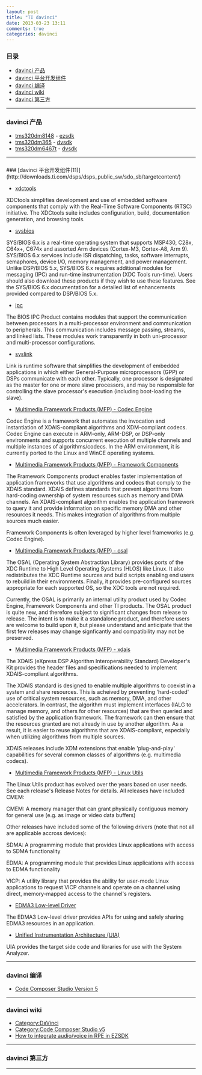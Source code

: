 ```yaml
---
layout: post
title: "TI davinci"
date: 2013-03-23 13:11
comments: true
categories: davinci
---
```


<!---
################################################################################
-->
### 目录
*	[davinci 产品](#davinci_product)
*	[davinci 平台开发组件](#davinci_component)
*	[davinci 编译](#davinci_build)
*	[davinci wiki](#davinci_wiki)
*	[davinci 第三方](#davinci_partner)

<!---
################################################################################
-->
<hr />
<h3 id="davinci_product">davinci 产品</h3>

*	[tms320dm8148](http://www.ti.com/product/tms320dm8148) - [ezsdk](http://software-dl.ti.com/dsps/dsps_public_sw/ezsdk/latest/index_FDS.html)
*	[tms320dm365](http://www.ti.com/product/tms320dm365) - [dvsdk](http://software-dl.ti.com/dsps/dsps_public_sw/sdo_sb/targetcontent/dvsdk/DVSDK_4_00/4_02_00_06/index_FDS.html)
*	[tms320dm6467t](http://www.ti.com/product/tms320dm6467t) - [dvsdk](http://software-dl.ti.com/dsps/dsps_public_sw/sdo_sb/targetcontent/dvsdk/DVSDK_3_10/latest/index_FDS.html)

<!---
################################################################################
-->
<hr />
<h3 id="davinci_component"></h3>
### [davinci 平台开发组件(11)](http://downloads.ti.com/dsps/dsps_public_sw/sdo_sb/targetcontent/)

*	[xdctools](http://downloads.ti.com/dsps/dsps_public_sw/sdo_sb/targetcontent/rtsc/index.html)

XDCtools simplifies development and use of embedded software components that comply with 
the Real-Time Software Components (RTSC) initiative. The XDCtools suite includes configuration, build, documentation generation, 
and browsing tools.

*	[sysbios](http://downloads.ti.com/dsps/dsps_public_sw/sdo_sb/targetcontent/bios/sysbios/index.html)

SYS/BIOS 6.x is a real-time operating system that supports MSP430, C28x, C64x+, C674x 
and assorted Arm devices (Cortex-M3, Cortex-A8, Arm 9). 
SYS/BIOS 6.x services include ISR dispatching, tasks, software interrupts, semaphores, device I/O, memory management, 
and power management. 
Unlike DSP/BIOS 5.x, SYS/BIOS 6.x requires additional modules for messaging (IPC) and run-time instrumentation (XDC Tools run-time). 
Users should also download these products if they wish to use these features. 
See the SYS/BIOS 6.x documentation for a detailed list of enhancements provided compared to DSP/BIOS 5.x.

*	[ipc](http://downloads.ti.com/dsps/dsps_public_sw/sdo_sb/targetcontent/ipc/index.html)

The BIOS IPC Product contains modules that support the communication between processors in a multi-processor environment 
and communication to peripherals. This communication includes message passing, streams, and linked lists. 
These modules work transparently in both uni-processor and multi-processor configurations.

*	[syslink](http://downloads.ti.com/dsps/dsps_public_sw/sdo_sb/targetcontent/syslink/index.html)

Link is runtime software that simplifies the development of embedded applications in which either 
General-Purpose microprocessors (GPP) or DSPs communicate with each other. 
Typically, one processor is designated as the master for one or more slave processors, 
and may be responsible for controlling the slave processor's execution (including boot-loading the slave). 

*	[Multimedia Framework Products (MFP) - Codec Engine](http://downloads.ti.com/dsps/dsps_public_sw/sdo_sb/targetcontent/ce/index.html)

Codec Engine is a framework that automates the invocation and instantiation of XDAIS-compliant algorithms 
and XDM-compliant codecs. Codec Engine can execute in ARM-only, ARM-DSP, or DSP-only environments 
and supports concurrent execution of multiple channels and multiple instances of algorithms/codecs. 
In the ARM environment, it is currently ported to the Linux and WinCE operating systems. 

*	[Multimedia Framework Products (MFP) - Framework Components](http://downloads.ti.com/dsps/dsps_public_sw/sdo_sb/targetcontent/fc/index.html)

The Framework Components product enables faster implementation of application frameworks 
that use algorithms and codecs that comply to the XDAIS standard. 
XDAIS defines standards that prevent algorithms from hard-coding ownership of system resources 
such as memory and DMA channels. An XDAIS-compliant algorithm enables the application framework to query it 
and provide information on specific memory DMA and other resources it needs. 
This makes integration of algorithms from multiple sources much easier.

Framework Components is often leveraged by higher level frameworks (e.g. Codec Engine). 

*	[Multimedia Framework Products (MFP) - osal](http://downloads.ti.com/dsps/dsps_public_sw/sdo_sb/targetcontent/osal/index.html)

The OSAL (Operating System Abstraction Library) provides ports of the XDC Runtime to 
High Level Operating Systems (HLOS) like Linux. It also redistributes the XDC Runtime sources 
and build scripts enabling end users to rebuild in their environments. 
Finally, it provides pre-configured sources appropriate for each supported OS, 
so the XDC tools are not required.

Currently, the OSAL is primarily an internal utility product used by Codec Engine, 
Framework Components and other TI products. The OSAL product is quite new, 
and therefore subject to significant changes from release to release. 
The intent is to make it a standalone product, and therefore users are welcome to build upon it, 
but please understand and anticipate that the first few releases may change signficantly and compatibility may not be preserved. 

*	[Multimedia Framework Products (MFP) - xdais](http://downloads.ti.com/dsps/dsps_public_sw/sdo_sb/targetcontent/xdais/index.html)

The XDAIS (eXpress DSP Algorithm Interoperability Standard) Developer's Kit provides the header files 
and specifications needed to implement XDAIS-compliant algorithms.

The XDAIS standard is designed to enable multiple algorithms to coexist in a system 
and share resources. This is acheived by preventing 'hard-coded' use of critical system resources, 
such as memory, DMA, and other accelerators. In contrast, the algorithm must implement interfaces (IALG to manage memory, 
and others for other resources) that are then queried and satisfied by the application framework. 
The framework can then ensure that the resources granted are not already in use by another algorithm. 
As a result, it is easier to reuse algorithms that are XDAIS-compliant, especially when utilizing algorithms from multiple sources.

XDAIS releases include XDM extensions that enable 'plug-and-play' capabilities 
for several common classes of algorithms (e.g. multimedia codecs). 

*	[Multimedia Framework Products (MFP) - Linux Utils](http://downloads.ti.com/dsps/dsps_public_sw/sdo_sb/targetcontent/linuxutils/index.html)

The Linux Utils product has evolved over the years based on user needs. See each release's Release Notes for details. All releases have included CMEM:

CMEM: A memory manager that can grant physically contiguous memory for general use (e.g. as image or video data buffers)

Other releases have included some of the following drivers (note that not all are applicable accross devices):

SDMA: A programming module that provides Linux applications with access to SDMA functionality

EDMA: A programming module that provides Linux applications with access to EDMA functionality

VICP: A utility library that provides the ability for user-mode Linux applications to request VICP channels and operate on a channel using direct, memory-mapped access to the channel's registers.

*	[EDMA3 Low-level Driver](http://software-dl.ti.com/dsps/dsps_public_sw/sdo_tii/psp/edma3_lld/index.html)

The EDMA3 Low-level driver provides APIs for using and safely sharing EDMA3 resources in an application.

*	[Unified Instrumentation Architecture (UIA)](http://downloads.ti.com/dsps/dsps_public_sw/sdo_sb/targetcontent/uia/index.html)

UIA provides the target side code and libraries for use with the System Analyzer.

<!---
################################################################################
-->
<hr />
<h3 id="davinci_build">davinci 编译</h3>

*	[Code Composer Studio Version 5](http://processors.wiki.ti.com/index.php/Download_CCS#Code_Composer_Studio_Version_5_Downloads)

<!---
################################################################################
-->
<hr />
<h3 id="davinci_wiki">davinci wiki</h3>

*	[Category:DaVinci](http://tiprocessors.com/index.php/Category:DaVinci)
*	[Category:Code Composer Studio v5](http://processors.wiki.ti.com/index.php/Category:Code_Composer_Studio_v5)
*	[How to integrate audio/voice in RPE in EZSDK](http://processors.wiki.ti.com/index.php/How_to_integrate_audio/voice_in_RPE_in_EZSDK)

<!---
################################################################################
-->
<hr />
<h3 id="davinci_partner">davinci 第三方</h3>

<!---
################################################################################
-->
<hr />

